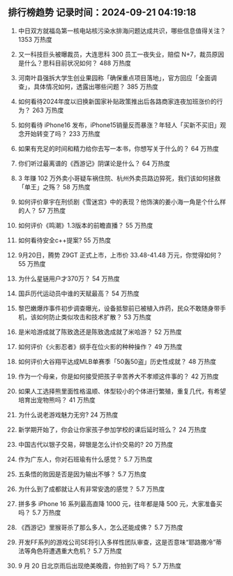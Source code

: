 
## 排行榜趋势 记录时间：2024-09-21 04:19:18
  
  1. 中日双方就福岛第一核电站核污染水排海问题达成共识，哪些信息值得关注？ 1353 万热度
    
  2. 又一科技巨头被曝裁员，大连思科 300 员工一夜失业，赔偿 N+7，裁员原因是什么？思科目前状况如何？ 488 万热度
    
  3. 河南叶县强拆大学生创业果园称「确保重点项目落地」，官方回应「全面调查」，具体情况如何，透露出哪些问题？ 385 万热度
    
  4. 如何看待2024年度以旧换新国家补贴政策推出后各路商家连夜加班涨价的行为？ 263 万热度
    
  5. 如何看待 iPhone16 发布，iPhone15销量反而暴涨？年轻人「买新不买旧」观念开始转变了吗？ 233 万热度
    
  6. 如果有充足的时间和精力给你去写一本书，你想写关于什么的？ 64 万热度
    
  7. 你们听过最离谱的《西游记》阴谋论是什么？ 64 万热度
    
  8. 3 年赚 102 万外卖小哥疑车祸住院、杭州外卖员路边猝死，我们该如何拯救「单王」之殇？ 58 万热度
    
  9. 如何评价章宇在刑侦剧《雪迷宫》中的表现？他饰演的姜小海一角是个什么样的人？ 57 万热度
    
  10. 如何评价《鸣潮》1.3版本的前瞻直播？ 55 万热度
    
  11. 如何看待安全c++提案? 55 万热度
    
  12. 9月20日，腾势 Z9GT 正式上市，上市价 33.48-41.48 万元，你觉得如何？ 55 万热度
    
  13. 为什么星链用户才370万？ 54 万热度
    
  14. 国乒历代运动员中谁的天赋最高？ 54 万热度
    
  15. 黎巴嫩爆炸事件初步调查曝光，设备抵黎前已被植入炸药，民众不敢随身带手机，该如何防止类似攻击和技术扩散？ 53 万热度
    
  16. 是米哈游成就了陈致逸还是陈致逸成就了米哈游？ 52 万热度
    
  17. 如何评价《火影忍者》纲手在位火影的种种操作？ 49 万热度
    
  18. 如何评价大谷翔平达成MLB单赛季「50轰50盗」历史性成就？ 48 万热度
    
  19. 作为一个母亲，你是如何接受把孩子辛苦养大不孝顺这件事的？ 42 万热度
    
  20. 如果人工选择熊里面性格温顺、体型较小的个体进行繁殖，重复几代，有希望培育出宠物熊吗？ 41 万热度
    
  21. 为什么说老游戏魅力无穷? 24 万热度
    
  22. 新学期开始了，你会让你家孩子参加学校的课后延时班么？ 24 万热度
    
  23. 中国古代以银子交易，碎银是怎么计价交易的? 20 万热度
    
  24. 作为广东人，你对石班瑜有什么感觉？ 5.7 万热度
    
  25. 五条悟的败因是否是因为输出不够？ 5.7 万热度
    
  26. 为什么到了成都就让人有非常安逸的感觉？ 5.7 万热度
    
  27. 拼多多 iPhone 16 系列最高直降 1000 元，往年都是降 500 元，大家准备买吗？ 5.7 万热度
    
  28. 《西游记》里猴哥杀了那么多人，怎么还能成佛？ 5.7 万热度
    
  29. 开发FF系列的游戏公司SE将引入多样性团队审查，这是否意味“耶路撒冷”蒂法等角色将遭遇重大危机？ 5.7 万热度
    
  30. 9 月 20 日北京雨后出现绝美晚霞，你拍到了吗？ 5.7 万热度
    